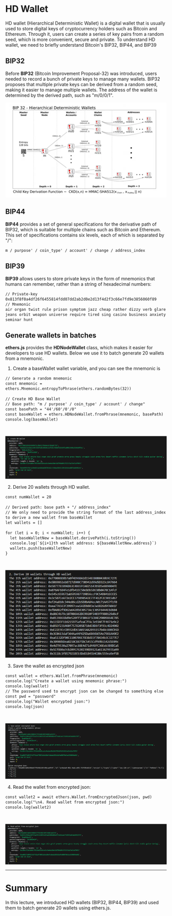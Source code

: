 # HD Wallet

HD wallet (Hierarchical Deterministic Wallet) is a digital wallet that is usually used to store digital keys of cryptocurrency holders such as Bitcoin and Ethereum. Through it, users can create a series of key pairs from a random seed,
which is more convenient, secure and private. To understand HD wallet, we need to briefly understand Bitcoin's BIP32, BIP44, and BIP39

## BIP32

Before **BIP32** (Bitcoin Improvement Proposal-32) was introduced, users needed to record a bunch of private keys to manage many wallets. BIP32 proposes that multiple private keys can be derived from a random seed, making it easier to manage multiple wallets.
The address of the wallet is determined by the derived path, such as "m/0/0/1".
<br>

![BIP32HDWallet](https://github.com/wls503pl/Ethers02/blob/main/HDWallet/img/BIP32Wallet.png)<br>

## BIP44

**BIP44** provides a set of general specifications for the derivative path of BIP32, which is suitable for multiple chains such as Bitcoin and Ethereum. This set of specifications contains six levels, each of which is separated by "/":

```
m / purpose' / coin_type' / account' / change / address_index
```

## BIP39

**BIP39** allows users to store private keys in the form of mnemonics that humans can remember, rather than a string of hexadecimal numbers:

```
// Private-key
0x813f8f0a4df26f6455814fdd07dd2ab2d0e2d13f4d2f3c66e7fd9e3856060f89
// Mnemonic
air organ twist rule prison symptom jazz cheap rather dizzy verb glare jeans orbit weapon universe require tired sing casino business anxiety seminar hunt
```

## Generate wallets in batches

**ethers.js** provides the **HDNodeWallet** class, which makes it easier for developers to use HD wallets. Below we use it to batch generate 20 wallets from a mnemonic.

1. Create a baseWallet wallet variable, and you can see the mnemonic is

```
// Generate a random mnemonic
const mnemonic = ethers.Mnemonic.entropyToPhrase(ethers.randomBytes(32))

// Create HD Base Wallet
// Base path: "m / purpose' / coin_type' / account' / change"
const basePath = "44'/60'/0'/0"
const baseWallet = ethers.HDNodeWallet.fromPhrase(mnemonic, basePath)
console.log(baseWallet)
```
<br>

![CreateHDWallet](https://github.com/wls503pl/Ethers02/blob/main/HDWallet/img/CreateHDWallet.png)<br>

2. Derive 20 wallets through HD wallet.

```
const numWallet = 20

// Derived path: base path + "/ address_index"
// We only need to provide the string format of the last address_index to derive a new wallet from baseWallet
let wallets = []

for (let i = 0; i < numWallet; i++) {
  let baseWalletNew = baseWallet.derivePath(i.toString())
  console.log(`${i+1}th wallet address: ${baseWalletNew.address}`)
  wallets.push(baseWalletNew)
}
```
<br>

![Derive20Wallets](https://github.com/wls503pl/Ethers02/blob/main/HDWallet/img/Derive20Wallets.png)<br>

3. Save the wallet as encrypted json

```
const wallet = ethers.Wallet.fromPhrase(mnemonic)
console.log("Create a wallet using mnemonic phrase:")
console.log(wallet)
// The password used to encrypt json can be changed to something else
const pwd = "password"
console.log("Wallet encrypted json:")
console.log(json)
```
<br>

![SaveWalletAsEncryptedJson](https://github.com/wls503pl/Ethers02/blob/main/HDWallet/img/SaveWalletAsEncryptedJson.png)<br>

4. Read the wallet from encrypted json:

```
const wallet2 = await ethers.Wallet.fromEncryptedJson(json, pwd)
console.log("\n4. Read wallet from encrypted json:")
console.log(wallet2)
```

<br>

![ReadWalletFromEncryptedJson](https://github.com/wls503pl/Ethers02/blob/main/HDWallet/img/ReadWalletFromEncryptedJson.png)

<hr>

# Summary

In this lecture, we introduced HD wallets (BIP32, BIP44, BIP39) and used them to batch generate 20 wallets using ethers.js.
